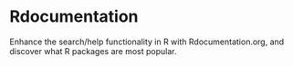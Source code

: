 Rdocumentation
==============

Enhance the search/help functionality in R with Rdocumentation.org, and discover what R packages are most popular.
